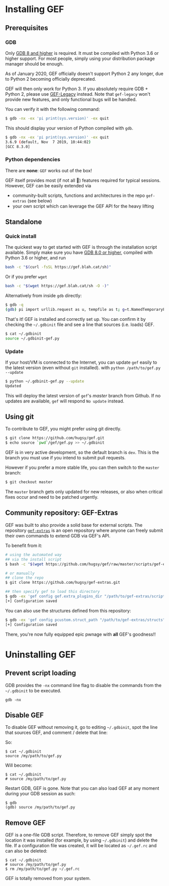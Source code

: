 # Installing GEF

## Prerequisites

### GDB

Only [GDB 8 and higher](https://www.gnu.org/s/gdb) is required. It must be compiled with Python 3.6 or higher support. For most people, simply using your distribution package manager should be enough.

As of January 2020, GEF officially doesn't support Python 2 any longer, due to Python 2 becoming officially deprecated.

GEF will then only work for Python 3. If you absolutely require GDB + Python 2, please use [GEF-Legacy](https://github.com/hugsy/gef-legacy) instead. Note that `gef-legacy` won't provide new features, and only functional bugs will be handled.

You can verify it with the following command:

```bash
$ gdb -nx -ex 'pi print(sys.version)' -ex quit
```

This should display your version of Python compiled with `gdb`.

```bash
$ gdb -nx -ex 'pi print(sys.version)' -ex quit
3.6.9 (default, Nov  7 2019, 10:44:02)
[GCC 8.3.0]
```

### Python dependencies

There are **none**: `GEF` works out of the box!

GEF itself provides most (if not all 🤯) features required for typical sessions. However, GEF can be easily extended via
 - community-built scripts, functions and architectures in the repo `gef-extras` (see below)
 - your own script which can leverage the GEF API for the heavy lifting


## Standalone

### Quick install

The quickest way to get started with GEF is through the installation script available. Simply make sure you have [GDB 8.0 or higher](https://www.gnu.org/s/gdb), compiled with Python 3.6 or higher, and run

```bash
bash -c "$(curl -fsSL https://gef.blah.cat/sh)"
```

Or if you prefer `wget`
```bash
bash -c "$(wget https://gef.blah.cat/sh -O -)"
```

Alternatively from inside `gdb` directly:

```bash
$ gdb -q
(gdb) pi import urllib.request as u, tempfile as t; g=t.NamedTemporaryFile(suffix='-gef.py'); open(g.name, 'wb+').write(u.urlopen('https://tinyurl.com/gef-master').read()); gdb.execute('source %s' % g.name)
```

That's it! GEF is installed and correctly set up. You can confirm it by checking the `~/.gdbinit` file and see a line that sources (i.e. loads) GEF.

```bash
$ cat ~/.gdbinit
source ~/.gdbinit-gef.py
```


### Update

If your host/VM is connected to the Internet, you can update `gef` easily to the latest version (even without `git` installed). with `python /path/to/gef.py --update`

```bash
$ python ~/.gdbinit-gef.py --update
Updated
```

This will deploy the latest version of `gef`'s _master_ branch from Github. If no updates are available, `gef` will respond `No update` instead.

## Using git

To contribute to GEF, you might prefer using git directly.

```bash
$ git clone https://github.com/hugsy/gef.git
$ echo source `pwd`/gef/gef.py >> ~/.gdbinit
```

GEF is in very active development, so the default branch is `dev`. This is the branch you must use if you intend to submit pull requests.

However if you prefer a more stable life, you can then switch to the `master` branch:

```bash
$ git checkout master
```

The `master` branch gets only updated for new releases, or also when critical fixes occur and need to be patched urgently.


## Community repository: GEF-Extras

GEF was built to also provide a solid base for external scripts. The repository [`gef-extras`](https://github.com/hugsy/gef-extras) is an open repository where anyone can freely submit their own commands to extend GDB via GEF's API.

To benefit from it:
```bash
# using the automated way
## via the install script
$ bash -c "$(wget https://github.com/hugsy/gef/raw/master/scripts/gef-extras.sh -O -)"

# or manually
## clone the repo
$ git clone https://github.com/hugsy/gef-extras.git

## then specify gef to load this directory
$ gdb -ex 'gef config gef.extra_plugins_dir "/path/to/gef-extras/scripts"' -ex 'gef save' -ex quit
[+] Configuration saved
```

You can also use the structures defined from this repository:

```bash
$ gdb -ex 'gef config pcustom.struct_path "/path/to/gef-extras/structs"' -ex 'gef save' -ex quit
[+] Configuration saved
```

There, you're now fully equipped epic pwnage with **all** GEF's goodness!!


# Uninstalling GEF

## Prevent script loading

GDB provides the `-nx` command line flag to disable the commands from the `~/.gdbinit` to be executed.

```text
gdb -nx
```

## Disable GEF

To disable GEF without removing it, go to editing `~/.gdbinit`, spot the line that sources GEF, and comment / delete that line:

So:

```text
$ cat ~/.gdbinit
source /my/path/to/gef.py
```

Will become:
```text
$ cat ~/.gdbinit
# source /my/path/to/gef.py
```

Restart GDB, GEF is gone. Note that you can also load GEF at any moment during your GDB session as such:

```text
$ gdb
(gdb) source /my/path/to/gef.py
```

## Remove GEF

GEF is a one-file GDB script. Therefore, to remove GEF simply spot the location it was installed (for example, by using `~/.gdbinit`) and delete the file.
If a configuration file was created, it will be located as `~/.gef.rc` and can also be deleted:

```text
$ cat ~/.gdbinit
# source /my/path/to/gef.py
$ rm /my/path/to/gef.py ~/.gef.rc
```

GEF is totally removed from your system.
